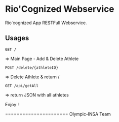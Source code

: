 Rio'Cognized Webservice
======================

Rio'cognized App RESTFull Webservice. 

Usages
-----
`GET /`
 
=> Main Page - Add & Delete Athlete

`POST /delete/{athleteID}`

=> Delete Athlete & return /

`GET /api/getAll`

=> return JSON with all athletes

Enjoy ! 

======================
Olympic-INSA Team
